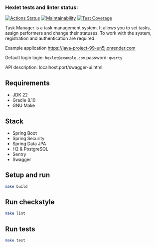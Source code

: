 ### Hexlet tests and linter status:
[![Actions Status](https://github.com/YobiDoYobi/java-project-99/actions/workflows/hexlet-check.yml/badge.svg)](https://github.com/YobiDoYobi/java-project-99/actions)
[![Maintainability](https://api.codeclimate.com/v1/badges/9c80f6133a726436a268/maintainability)](https://codeclimate.com/github/YobiDoYobi/java-project-99/maintainability)
[![Test Coverage](https://api.codeclimate.com/v1/badges/9c80f6133a726436a268/test_coverage)](https://codeclimate.com/github/YobiDoYobi/java-project-99/test_coverage)

Task Manager is a task management system. It allows you to set tasks, assign performers and change their statuses. To work with the system, registration and authentication are required.

Example application
https://java-project-99-un5j.onrender.com

Default login login: `hexlet@example.com`
password: `qwerty`

API description: localhost:port/swagger-ui.html


## Requirements

* JDK 22
* Gradle 8.10
* GNU Make

## Stack
* Spring Boot
* Spring Security
* Spring Data JPA
* H2 & PostgreSQL
* Sentry
* Swagger

## Setup and run

```bash
make build
```
## Run checkstyle
```bash
make lint
```
## Run tests
```bash
make test
```